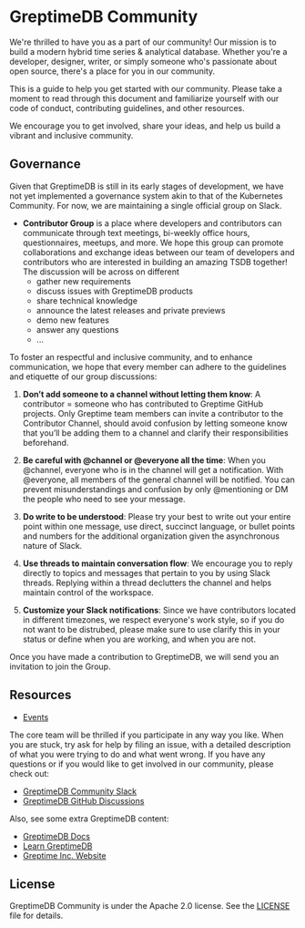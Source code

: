 # GreptimeDB Community

We're thrilled to have you as a part of our community! Our mission is to build a modern hybrid time series & analytical database. Whether you're a developer, designer, writer, or simply someone who's passionate about open source, there's a place for you in our community.

This is a guide to help you get started with our community. Please take a moment to read through this document and familiarize yourself with our code of conduct, contributing guidelines, and other resources.

We encourage you to get involved, share your ideas, and help us build a vibrant and inclusive community.

## Governance
Given that GreptimeDB is still in its early stages of development, we have not yet implemented a governance system akin to that of the Kubernetes Community. For now, we are maintaining a single official group on Slack.

* **Contributor Group** is a place where developers and contributors can communicate through text meetings, bi-weekly office hours, questionnaires, meetups, and more. We hope this group can promote collaborations and exchange ideas between our team of developers and contributors who are interested in building an amazing TSDB together! The discussion will be across on different
  * gather new requirements
  * discuss issues with GreptimeDB products
  * share technical knowledge
  * announce the latest releases and private previews
  * demo new features
  * answer any questions
  * ...

To foster an  respectful and inclusive community, and to enhance communication, we hope that every member can adhere to the guidelines and etiquette of our group discussions:

1. **Don’t add someone to a channel without letting them know**: A contributor = someone who has contributed to Greptime GitHub projects. Only Greptime team members can invite a contributor to the Contributor Channel, should avoid confusion by letting someone know that you’ll be adding them to a channel and clarify their responsibilities beforehand.

2. **Be careful with @channel or @everyone all the time**: When you @channel, everyone who is in the channel will get a notification. With @everyone, all members of the general channel will be notified. You can prevent misunderstandings and confusion by only @mentioning or DM the people who need to see your message.

3. **Do write to be understood**: Please try your best to write out your entire point within one message, use direct, succinct language, or bullet points and numbers for the additional organization given the asynchronous nature of Slack.

4. **Use threads to maintain conversation flow**: We encourage you to reply directly to topics and messages that pertain to you by using Slack threads. Replying within a thread declutters the channel and helps maintain control of the workspace.

5. **Customize your Slack notifications**: Since we have contributors located in different timezones, we respect everyone's work style, so if you do not want to be distrubed, please make sure to use clarify this in your status or define when you are working, and when you are not.

Once you have made a contribution to GreptimeDB, we will send you an invitation to join the Group.

## Resources

* [Events](events/)

The core team will be thrilled if you participate in any way you like. When you are stuck, try ask for help by filing an issue, with a detailed description of what you were trying to do and what went wrong. If you have any questions or if you would like to get involved in our community, please check out:

* [GreptimeDB Community Slack](https://greptime.com/slack)
* [GreptimeDB GitHub Discussions](https://github.com/GreptimeTeam/greptimedb/discussions)

Also, see some extra GreptimeDB content:

* [GreptimeDB Docs](https://greptime.com/docs)
* [Learn GreptimeDB](https://greptime.com/products/db)
* [Greptime Inc. Website](https://greptime.com/)

## License

GreptimeDB Community is under the Apache 2.0 license. See the [LICENSE](./LICENSE) file for details.
